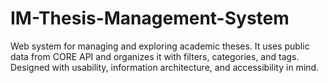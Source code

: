 # IM-Thesis-Management-System
Web system for managing and exploring academic theses. It uses public data from CORE API and organizes it with filters, categories, and tags. Designed with usability, information architecture, and accessibility in mind.
